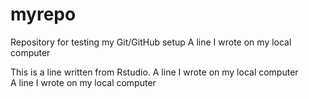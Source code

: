 # myrepo
Repository for testing my Git/GitHub setup
A line I wrote on my local computer   

This is a line written from Rstudio.
A line I wrote on my local computer  
A line I wrote on my local computer  
